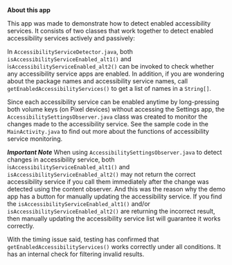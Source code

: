 **About this app**

This app was made to demonstrate how to detect enabled accessibility services. It consists of two classes that work together to detect enabled accessibility services actively and passively:

In `AccessibilityServiceDetector.java`, both `isAccessibilityServiceEnabled_alt1()` and i`sAccessibilityServiceEnabled_alt2()` can be invoked to check whether any accessibility service apps are enabled. In addition, if you are wondering about the package names and accessibility service names, call `getEnabledAccessibilityServices()` to get a list of names in a `String[]`.

Since each accessibility service can be enabled anytime by long-pressing both volume keys (on Pixel devices) without accessing the Settings app, the `AccessibilitySettingsObserver.java` class was created to monitor the changes made to the accessibility service. See the sample code in the `MainActivity.java` to find out more about the functions of accessibility service monitoring.

***Important Note***
When using `AccessibilitySettingsObserver.java` to detect changes in accessibility service, both i`sAccessibilityServiceEnabled_alt1()` and `isAccessibilityServiceEnabled_alt2()` may not return the correct accessibility service if you call them immediately after the change was detected using the content observer. And this was the reason why the demo app has a button for manually updating the accessibility service. If you find the `isAccessibilityServiceEnabled_alt1()` and/or `isAccessibilityServiceEnabled_alt2()` are returning the incorrect result, then manually updating the accessibility service list will guarantee it works correctly.

With the timing issue said, testing has confirmed that `getEnabledAccessibilityServices()` works correctly under all conditions. It has an internal check for filtering invalid results.
